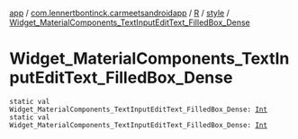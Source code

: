 [app](../../../index.md) / [com.lennertbontinck.carmeetsandroidapp](../../index.md) / [R](../index.md) / [style](index.md) / [Widget_MaterialComponents_TextInputEditText_FilledBox_Dense](./-widget_-material-components_-text-input-edit-text_-filled-box_-dense.md)

# Widget_MaterialComponents_TextInputEditText_FilledBox_Dense

`static val Widget_MaterialComponents_TextInputEditText_FilledBox_Dense: `[`Int`](https://kotlinlang.org/api/latest/jvm/stdlib/kotlin/-int/index.html)
`static val Widget_MaterialComponents_TextInputEditText_FilledBox_Dense: `[`Int`](https://kotlinlang.org/api/latest/jvm/stdlib/kotlin/-int/index.html)